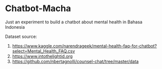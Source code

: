 # Chatbot-Macha
Just an experiment to build a chatbot about mental health in Bahasa Indonesia

Dataset source:
1) https://www.kaggle.com/narendrageek/mental-health-faq-for-chatbot?select=Mental_Health_FAQ.csv
2) https://www.intothelightid.org
3) https://github.com/nbertagnolli/counsel-chat/tree/master/data